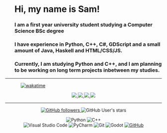 <div style="padding-left: 30px">

# Hi, my name is Sam!

<h3>I am a first year university student studying a Computer Science BSc degree</h3>
<h3>I have experience in Python, C++, C#, GDScript and a small amount of Java, Haskell and HTML/CSS/JS.</h3>
<h3>Currently, I am studying Python and C++, and I am planning to be working on long term projects inbetween my studies.</h3>

</div>
<hr>

<div style="padding-left: 50px">

[![wakatime](https://wakatime.com/badge/user/d37b951f-fbf6-45cb-8fba-3d0eee9804c1.svg)](https://wakatime.com/@d37b951f-fbf6-45cb-8fba-3d0eee9804c1)

</div>


<div align="center">
<a href="https://github.com/the-bald-lad">
<img src="https://github-readme-stats.vercel.app/api/top-langs/?username=the-bald-lad&hide=shaderlab,hlsl&theme=github_dark&hide_border=true">
<img src="https://github-readme-stats.vercel.app/api?username=the-bald-lad&show_icons=true&theme=github_dark&title_color=blue&count_private=true&hide_border=true">
<img src="https://github-readme-streak-stats.herokuapp.com?user=the-bald-lad&theme=github-dark&date_format=M%20j%5B%2C%20Y%5D&stroke=1C1278&border=3421DD00&fire=DD7419&ring=2B1CBA&dates=3B26FF">

<img src="https://wakatime.com/share/@The_Bald_Lad/649ea811-045c-4b1a-bf9b-87eaf8ae69b3.png" />

</a>



<hr>

<a href="https://github.com/the-bald-lad?tab=followers">

![GitHub followers](https://img.shields.io/github/followers/the-bald-lad?style=social)  </a>![GitHub User's stars](https://img.shields.io/github/stars/the-bald-lad?affiliations=OWNER%2CCOLLABORATOR%2CORGANIZATION_MEMBER&style=social)

![Python](https://img.shields.io/badge/python-3670A0?style=for-the-badge&logo=python&logoColor=ffdd54)  ![C++](https://img.shields.io/badge/c++-3670A0?style=for-the-badge&logo=c%2B%2B&logoColor=ffdd54)   
![Visual Studio Code](https://img.shields.io/badge/Visual%20Studio%20Code-0078d7.svg?style=for-the-badge&logo=visual-studio-code&logoColor=white)   ![PyCharm](https://img.shields.io/badge/pycharm-143?style=for-the-badge&logo=pycharm&logoColor=black&color=black&labelColor=blue)   ![Git](https://img.shields.io/badge/git-%23F05033.svg?style=for-the-badge&logo=git&logoColor=white)   ![Godot](https://img.shields.io/badge/Godot%20Engine-478CBF?style=for-the-badge&logo=godot-engine&logoColor=white)
<a href="https://github.com/the-bald-lad/">
![GitHub](https://img.shields.io/badge/github-%23121011.svg?style=for-the-badge&logo=github&logoColor=white)
</a>
</div>
